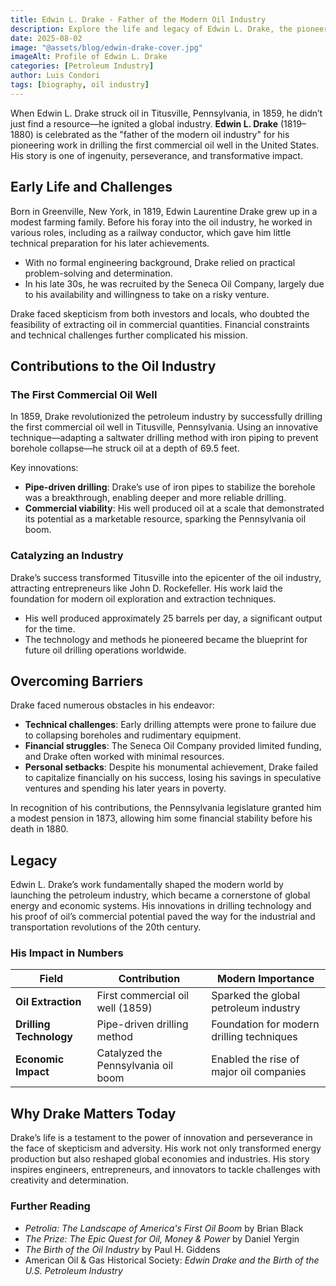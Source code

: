 ```yaml
---
title: Edwin L. Drake - Father of the Modern Oil Industry
description: Explore the life and legacy of Edwin L. Drake, the pioneer who drilled the first commercial oil well and launched the global petroleum industry.
date: 2025-08-02
image: "@assets/blog/edwin-drake-cover.jpg"
imageAlt: Profile of Edwin L. Drake
categories: [Petroleum Industry]
author: Luis Condori
tags: [biography, oil industry]
---
```


When Edwin L. Drake struck oil in Titusville, Pennsylvania, in 1859, he didn’t just find a resource—he ignited a global industry. **Edwin L. Drake** (1819–1880) is celebrated as the "father of the modern oil industry" for his pioneering work in drilling the first commercial oil well in the United States. His story is one of ingenuity, perseverance, and transformative impact.

## Early Life and Challenges

Born in Greenville, New York, in 1819, Edwin Laurentine Drake grew up in a modest farming family. Before his foray into the oil industry, he worked in various roles, including as a railway conductor, which gave him little technical preparation for his later achievements.

- With no formal engineering background, Drake relied on practical problem-solving and determination.
- In his late 30s, he was recruited by the Seneca Oil Company, largely due to his availability and willingness to take on a risky venture.

Drake faced skepticism from both investors and locals, who doubted the feasibility of extracting oil in commercial quantities. Financial constraints and technical challenges further complicated his mission.

## Contributions to the Oil Industry

### The First Commercial Oil Well

In 1859, Drake revolutionized the petroleum industry by successfully drilling the first commercial oil well in Titusville, Pennsylvania. Using an innovative technique—adapting a saltwater drilling method with iron piping to prevent borehole collapse—he struck oil at a depth of 69.5 feet.

Key innovations:

- **Pipe-driven drilling**: Drake’s use of iron pipes to stabilize the borehole was a breakthrough, enabling deeper and more reliable drilling.
- **Commercial viability**: His well produced oil at a scale that demonstrated its potential as a marketable resource, sparking the Pennsylvania oil boom.

### Catalyzing an Industry

Drake’s success transformed Titusville into the epicenter of the oil industry, attracting entrepreneurs like John D. Rockefeller. His work laid the foundation for modern oil exploration and extraction techniques.

- His well produced approximately 25 barrels per day, a significant output for the time.
- The technology and methods he pioneered became the blueprint for future oil drilling operations worldwide.

## Overcoming Barriers

Drake faced numerous obstacles in his endeavor:

- **Technical challenges**: Early drilling attempts were prone to failure due to collapsing boreholes and rudimentary equipment.
- **Financial struggles**: The Seneca Oil Company provided limited funding, and Drake often worked with minimal resources.
- **Personal setbacks**: Despite his monumental achievement, Drake failed to capitalize financially on his success, losing his savings in speculative ventures and spending his later years in poverty.

In recognition of his contributions, the Pennsylvania legislature granted him a modest pension in 1873, allowing him some financial stability before his death in 1880.

## Legacy

Edwin L. Drake’s work fundamentally shaped the modern world by launching the petroleum industry, which became a cornerstone of global energy and economic systems. His innovations in drilling technology and his proof of oil’s commercial potential paved the way for the industrial and transportation revolutions of the 20th century.

### His Impact in Numbers

| Field                | Contribution                                   | Modern Importance                          |
|----------------------|-----------------------------------------------|--------------------------------------------|
| **Oil Extraction**   | First commercial oil well (1859)              | Sparked the global petroleum industry       |
| **Drilling Technology** | Pipe-driven drilling method                 | Foundation for modern drilling techniques   |
| **Economic Impact**  | Catalyzed the Pennsylvania oil boom           | Enabled the rise of major oil companies     |

## Why Drake Matters Today

Drake’s life is a testament to the power of innovation and perseverance in the face of skepticism and adversity. His work not only transformed energy production but also reshaped global economies and industries. His story inspires engineers, entrepreneurs, and innovators to tackle challenges with creativity and determination.

### Further Reading

- *Petrolia: The Landscape of America's First Oil Boom* by Brian Black
- *The Prize: The Epic Quest for Oil, Money & Power* by Daniel Yergin
- *The Birth of the Oil Industry* by Paul H. Giddens
- American Oil & Gas Historical Society: *Edwin Drake and the Birth of the U.S. Petroleum Industry*
